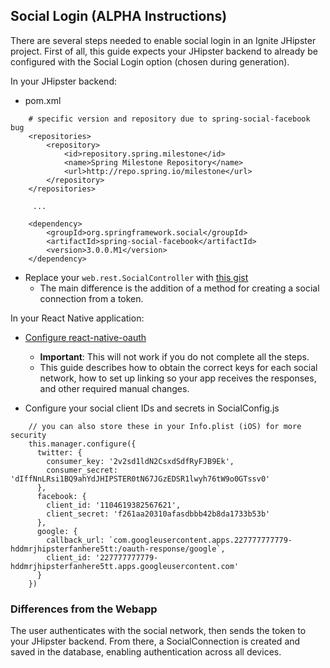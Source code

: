 ## Social Login (ALPHA Instructions)

There are several steps needed to enable social login in an Ignite JHipster project.  First of all, 
this guide expects your JHipster backend to already be configured with the Social Login option (chosen 
during generation).

In your JHipster backend:

- pom.xml
```
    # specific version and repository due to spring-social-facebook bug
    <repositories>
        <repository> 
            <id>repository.spring.milestone</id> 
            <name>Spring Milestone Repository</name> 
            <url>http://repo.spring.io/milestone</url> 
        </repository>
    </repositories>
        
     ...
     
    <dependency>
        <groupId>org.springframework.social</groupId>
        <artifactId>spring-social-facebook</artifactId>
        <version>3.0.0.M1</version>
    </dependency>
```
- Replace your `web.rest.SocialController` with [this gist](https://gist.github.com/ruddell/4d003c7d8035268d34b8e842a338c979)
  - The main difference is the addition of a method for creating a social connection from a token.
  
In your React Native application:

- [Configure react-native-oauth](https://github.com/fullstackreact/react-native-oauth)
  - **Important**: This will not work if you do not complete all the steps.
  - This guide describes how to obtain the correct keys for each social network, how to set up 
  linking so your app receives the responses, and other required manual changes.
    
- Configure your social client IDs and secrets in SocialConfig.js
```
    // you can also store these in your Info.plist (iOS) for more security
    this.manager.configure({
      twitter: {
        consumer_key: '2v2sd1ldN2CsxdSdfRyFJB9Ek',
        consumer_secret: 'dIffNnLRsi1BQ9ahYdJHIPSTER0tN67JGzEDSR1lwyh76tW9o0GTssv0'
      },
      facebook: {
        client_id: '1104619382567621',
        client_secret: 'f261aa20310afasdbbb42b8da1733b53b'
      },
      google: {
        callback_url: `com.googleusercontent.apps.227777777779-hddmrjhipsterfanhere5tt:/oauth-response/google`,
        client_id: '227777777779-hddmrjhipsterfanhere5tt.apps.googleusercontent.com'
      }
    })
```
### Differences from the Webapp

The user authenticates with the social network, then sends the token to your JHipster backend.  From
there, a SocialConnection is created and saved in the database, enabling authentication across all devices.

